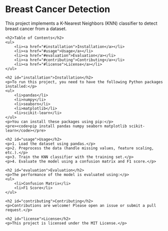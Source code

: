 <!DOCTYPE html>
<html lang="en">
<head>
    <meta charset="UTF-8">
    <meta name="viewport" content="width=device-width, initial-scale=1.0">
    <title>Breast Cancer Detection README</title>
</head>
<body>
    <h1>Breast Cancer Detection</h1>
    <p>This project implements a K-Nearest Neighbors (KNN) classifier to detect breast cancer from a dataset.</p>

    <h2>Table of Contents</h2>
    <ul>
        <li><a href="#installation">Installation</a></li>
        <li><a href="#usage">Usage</a></li>
        <li><a href="#evaluation">Evaluation</a></li>
        <li><a href="#contributing">Contributing</a></li>
        <li><a href="#license">License</a></li>
    </ul>

    <h2 id="installation">Installation</h2>
    <p>To run this project, you need to have the following Python packages installed:</p>
    <ul>
        <li>pandas</li>
        <li>numpy</li>
        <li>seaborn</li>
        <li>matplotlib</li>
        <li>scikit-learn</li>
    </ul>
    <p>You can install these packages using pip:</p>
    <pre><code>pip install pandas numpy seaborn matplotlib scikit-learn</code></pre>

    <h2 id="usage">Usage</h2>
    <p>1. Load the dataset using pandas.</p>
    <p>2. Preprocess the data (handle missing values, feature scaling, etc.).</p>
    <p>3. Train the KNN classifier with the training set.</p>
    <p>4. Evaluate the model using a confusion matrix and F1 score.</p>

    <h2 id="evaluation">Evaluation</h2>
    <p>The performance of the model is evaluated using:</p>
    <ul>
        <li>Confusion Matrix</li>
        <li>F1 Score</li>
    </ul>

    <h2 id="contributing">Contributing</h2>
    <p>Contributions are welcome! Please open an issue or submit a pull request.</p>

    <h2 id="license">License</h2>
    <p>This project is licensed under the MIT License.</p>
</body>
</html>
